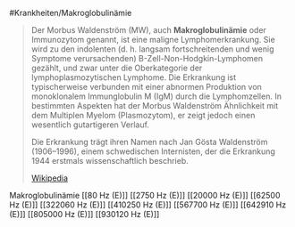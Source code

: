 #Krankheiten/Makroglobulinämie

> Der Morbus Waldenström (MW), auch **Makroglobulinämie** oder Immunozytom genannt, ist eine maligne Lymphomerkrankung. Sie wird zu den indolenten (d. h. langsam fortschreitenden und wenig Symptome verursachenden) B-Zell-Non-Hodgkin-Lymphomen gezählt, und zwar unter die Oberkategorie der lymphoplasmozytischen Lymphome. Die Erkrankung ist typischerweise verbunden mit einer abnormen Produktion von monoklonalem Immunglobulin M (IgM) durch die Lymphomzellen. In bestimmten Aspekten hat der Morbus Waldenström Ähnlichkeit mit dem Multiplen Myelom (Plasmozytom), er zeigt jedoch einen wesentlich gutartigeren Verlauf.
>
> Die Erkrankung trägt ihren Namen nach Jan Gösta Waldenström (1906–1996), einem schwedischen Internisten, der die Erkrankung 1944 erstmals wissenschaftlich beschrieb.
>
> [Wikipedia](https://de.wikipedia.org/wiki/Morbus%20Waldenstr%C3%B6m)

Makroglobulinämie
[[80 Hz (E)]]
[[2750 Hz (E)]]
[[20000 Hz (E)]]
[[62500 Hz (E)]]
[[322060 Hz (E)]]
[[410250 Hz (E)]]
[[567700 Hz (E)]]
[[642910 Hz (E)]]
[[805000 Hz (E)]]
[[930120 Hz (E)]]